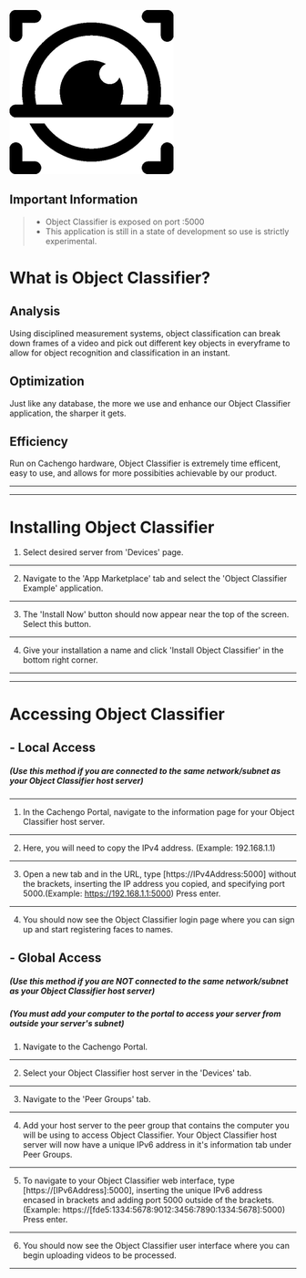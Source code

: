 ![Object Classifier Logo](https://raw.githubusercontent.com/cachengo/recipes/jb_readmefiles/object_classifier_readme/object_detection_icon.png)

## Important Information

> - Object Classifier is exposed on port :5000
> - This application is still in a state of development so use is strictly experimental. 

# What is Object Classifier?

## Analysis
Using disciplined measurement systems, object classification can break down frames of a video and pick out different key objects in everyframe to allow for object recognition and classification in an instant.

## Optimization
Just like any database, the more we use and enhance our Object Classifier application, the sharper it gets.

## Efficiency
Run on Cachengo hardware, Object Classifier is extremely time efficent, easy to use, and allows for more possibities achievable by our product.

---
---

# Installing Object Classifier  
1. Select desired server from 'Devices' page.
---
2. Navigate to the 'App Marketplace' tab and select the 'Object Classifier Example' application.
---
3. The 'Install Now' button should now appear near the top of the screen. Select this button.
---
4. Give your installation a name and click 'Install Object Classifier' in the bottom right corner.

---
---

# Accessing Object Classifier

## - Local Access
##### (Use this method if you are connected to the same network/subnet as your Object Classifier host server)
---
1. In the Cachengo Portal, navigate to the information page for your Object Classifier host server.
---
2. Here, you will need to copy the IPv4 address. (Example: 192.168.1.1)
---
3. Open a new tab and in the URL, type [https://IPv4Address:5000] without the brackets, inserting the IP address you copied, and specifying port 5000.(Example: https://192.168.1.1:5000) Press enter.
---
4. You should now see the Object Classifier login page where you can sign up and start registering faces to names.

## - Global Access
##### (Use this method if you are NOT connected to the same network/subnet as your Object Classifier host server)
##### (You must add your computer to the portal to access your server from outside your server's subnet)

1. Navigate to the Cachengo Portal.
---
2. Select your Object Classifier host server in the 'Devices' tab.
---
3. Navigate to the 'Peer Groups' tab.
---
4. Add your host server to the peer group that contains the computer you will be using to access Object Classifier. Your Object Classifier host server will now have a unique IPv6 address in it's information tab under Peer Groups.
---
5. To navigate to your Object Classifier web interface, type [https://[IPv6Address]:5000], inserting the unique IPv6 address encased in brackets and adding port 5000 outside of the brackets. 
(Example: https://[fde5:1334:5678:9012:3456:7890:1334:5678]:5000) Press enter.
---
6. You should now see the Object Classifier user interface where you can begin uploading videos to be processed.
---

